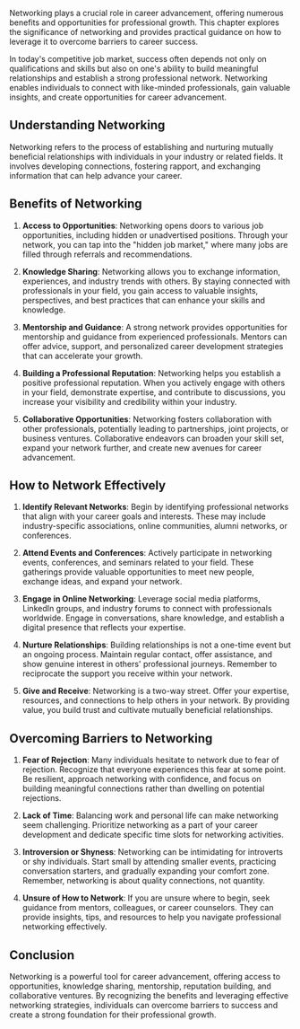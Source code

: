 
Networking plays a crucial role in career advancement, offering numerous benefits and opportunities for professional growth. This chapter explores the significance of networking and provides practical guidance on how to leverage it to overcome barriers to career success.

In today's competitive job market, success often depends not only on qualifications and skills but also on one's ability to build meaningful relationships and establish a strong professional network. Networking enables individuals to connect with like-minded professionals, gain valuable insights, and create opportunities for career advancement.

Understanding Networking
------------------------

Networking refers to the process of establishing and nurturing mutually beneficial relationships with individuals in your industry or related fields. It involves developing connections, fostering rapport, and exchanging information that can help advance your career.

Benefits of Networking
----------------------

1. **Access to Opportunities**: Networking opens doors to various job opportunities, including hidden or unadvertised positions. Through your network, you can tap into the "hidden job market," where many jobs are filled through referrals and recommendations.

2. **Knowledge Sharing**: Networking allows you to exchange information, experiences, and industry trends with others. By staying connected with professionals in your field, you gain access to valuable insights, perspectives, and best practices that can enhance your skills and knowledge.

3. **Mentorship and Guidance**: A strong network provides opportunities for mentorship and guidance from experienced professionals. Mentors can offer advice, support, and personalized career development strategies that can accelerate your growth.

4. **Building a Professional Reputation**: Networking helps you establish a positive professional reputation. When you actively engage with others in your field, demonstrate expertise, and contribute to discussions, you increase your visibility and credibility within your industry.

5. **Collaborative Opportunities**: Networking fosters collaboration with other professionals, potentially leading to partnerships, joint projects, or business ventures. Collaborative endeavors can broaden your skill set, expand your network further, and create new avenues for career advancement.

How to Network Effectively
--------------------------

1. **Identify Relevant Networks**: Begin by identifying professional networks that align with your career goals and interests. These may include industry-specific associations, online communities, alumni networks, or conferences.

2. **Attend Events and Conferences**: Actively participate in networking events, conferences, and seminars related to your field. These gatherings provide valuable opportunities to meet new people, exchange ideas, and expand your network.

3. **Engage in Online Networking**: Leverage social media platforms, LinkedIn groups, and industry forums to connect with professionals worldwide. Engage in conversations, share knowledge, and establish a digital presence that reflects your expertise.

4. **Nurture Relationships**: Building relationships is not a one-time event but an ongoing process. Maintain regular contact, offer assistance, and show genuine interest in others' professional journeys. Remember to reciprocate the support you receive within your network.

5. **Give and Receive**: Networking is a two-way street. Offer your expertise, resources, and connections to help others in your network. By providing value, you build trust and cultivate mutually beneficial relationships.

Overcoming Barriers to Networking
---------------------------------

1. **Fear of Rejection**: Many individuals hesitate to network due to fear of rejection. Recognize that everyone experiences this fear at some point. Be resilient, approach networking with confidence, and focus on building meaningful connections rather than dwelling on potential rejections.

2. **Lack of Time**: Balancing work and personal life can make networking seem challenging. Prioritize networking as a part of your career development and dedicate specific time slots for networking activities.

3. **Introversion or Shyness**: Networking can be intimidating for introverts or shy individuals. Start small by attending smaller events, practicing conversation starters, and gradually expanding your comfort zone. Remember, networking is about quality connections, not quantity.

4. **Unsure of How to Network**: If you are unsure where to begin, seek guidance from mentors, colleagues, or career counselors. They can provide insights, tips, and resources to help you navigate professional networking effectively.

Conclusion
----------

Networking is a powerful tool for career advancement, offering access to opportunities, knowledge sharing, mentorship, reputation building, and collaborative ventures. By recognizing the benefits and leveraging effective networking strategies, individuals can overcome barriers to success and create a strong foundation for their professional growth.
